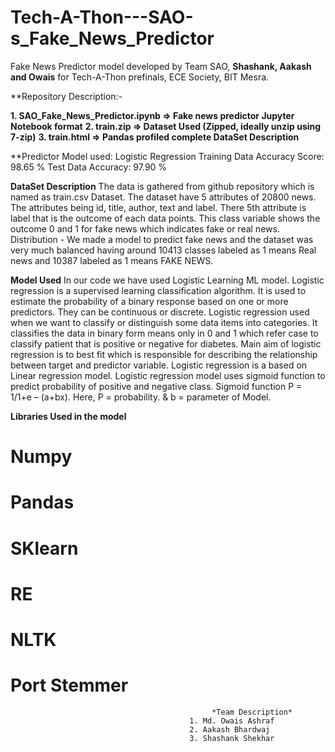 # Tech-A-Thon---SAO-s_Fake_News_Predictor
Fake News Predictor model developed by Team SAO, **Shashank, Aakash and Owais** for Tech-A-Thon prefinals, ECE Society, BIT Mesra.


**Repository Description:-

**1. SAO_Fake_News_Predictor.ipynb => Fake news predictor Jupyter Notebook format**
**2. train.zip => Dataset Used (Zipped, ideally unzip using 7-zip)**
**3. train.html => Pandas profiled complete DataSet Description**

**Predictor
Model used: Logistic Regression
Training Data Accuracy Score: 98.65 %
Test Data Accuracy: 97.90 %


**DataSet Description**
The data is gathered from github repository which is named as train.csv Dataset. The dataset have 5 attributes of  20800 news. The attributes being id, title, author, text and label.
There 5th attribute is label that is the outcome of each data points. This class variable shows the outcome 0 and 1 for fake news which indicates fake or real news.
Distribution - We made a model to predict fake news and the dataset was very much balanced having around 10413 classes labeled as 1 means Real news and 10387 labeled as 1 means FAKE NEWS.

**Model Used**
In our code we have used Logistic Learning ML model. Logistic regression is a supervised learning classification algorithm. It is used to estimate the probability of a binary response based on one or more predictors. They can be continuous or discrete. Logistic regression used when we want to classify or distinguish some data items into categories. It classifies the data in binary form means only in 0 and 1 which refer case to classify patient that is positive or negative for diabetes. Main aim of logistic regression is to best fit which is responsible for describing the relationship between target and predictor variable. Logistic regression is a based on Linear regression model. Logistic regression model uses sigmoid function to predict probability of positive and negative class.
Sigmoid function P = 1/1+e – (a+bx).
 Here, P = probability.
     & b = parameter of Model.
 
 
 
 **Libraries Used in the model**
# Numpy
# Pandas 
# SKlearn 
# RE
# NLTK
# Port Stemmer

                                                 *Team Description*
                                            1. Md. Owais Ashraf 
                                            2. Aakash Bhardwaj
                                            3. Shashank Shekhar
                                                                   






